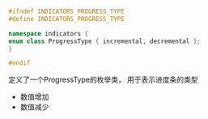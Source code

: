 ```c++

#ifndef INDICATORS_PROGRESS_TYPE
#define INDICATORS_PROGRESS_TYPE

namespace indicators {
enum class ProgressType { incremental, decremental };
}

#endif
```

定义了一个ProgressType的枚举类， 用于表示进度条的类型

- 数值增加
- 数值减少